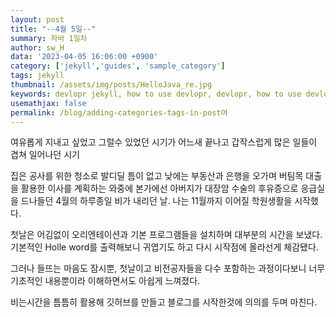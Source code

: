 ```yaml
---
layout: post
title: "--4월 5일--"
summary: 자바 1일차
author: sw_H
data: '2023-04-05 16:06:00 +0900'
category: ['jekyll','guides', 'sample_category']
tags: jekyll
thumbnail: /assets/img/posts/HelloJava_re.jpg
keywords: devlopr jekyll, how to use devlopr, devlopr, how to use devlopr-jekyll, devlopr-jekyll tutorial,best jekyll themes, multi categories and tags
usemathjax: false
permalink: /blog/adding-categories-tags-in-post여
---
```


여유롭게 지내고 싶었고 그럴수 있었던 시기가 어느새 끝나고 갑작스럽게 많은 일들이 겹쳐 일어나던 시기

집은 공사를 위한 청소로 발디딜 틈이 없고 낮에는 부동산과 은행을 오가며 버팀목 대출을 활용한 이사를 계획하는 와중에 본가에선 아버지가 대장암 수술의 후유증으로 응급실을 드나들던 4월의 하루종일 비가 내리던 날. 나는 11월까지 이어질 학원생활을 시작했다.

첫날은 어김없이 오리엔테이션과 기본 프로그램들을 설치하며 대부분의 시간을 보냈다. 기본적인 Holle word를 출력해보니 귀엽기도 하고 다시 시작점에 올라선게 체감됐다.

그러나 들뜨는 마음도 잠시뿐, 첫날이고 비전공자들을 다수 포함하는 과정이다보니 너무 기초적인 내용뿐이라 이해하면서도 아쉽게 느껴졌다.

비는시간을 틈틈히 활용해 깃허브를 만들고 블로그를 시작한것에 의의를 두며 마친다.
